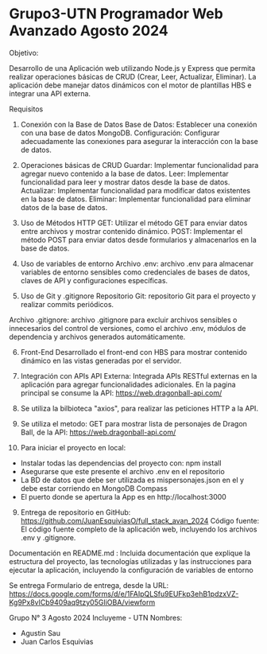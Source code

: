 # Grupo3-UTN Programador Web Avanzado Agosto 2024

Objetivo:

Desarrollo de una Aplicación web utilizando Node.js y Express que permita realizar operaciones básicas de CRUD (Crear, Leer, Actualizar, Eliminar). La aplicación debe manejar datos dinámicos con el motor de plantillas HBS e integrar una API externa.

Requisitos
1. Conexión con la Base de Datos
Base de Datos: Establecer una conexión con una base de datos MongoDB.
Configuración: Configurar adecuadamente las conexiones para asegurar la interacción con la base de datos.

2. Operaciones básicas de CRUD
Guardar: Implementar funcionalidad para agregar nuevo contenido a la base de datos.
Leer: Implementar funcionalidad para leer y mostrar datos desde la base de datos.
Actualizar: Implementar funcionalidad para modificar datos existentes en la base de datos.
Eliminar: Implementar funcionalidad para eliminar datos de la base de datos.

3. Uso de Métodos HTTP
GET: Utilizar el método GET para enviar datos entre archivos y mostrar contenido dinámico.
POST: Implementar el método POST para enviar datos desde formularios y almacenarlos en la base de datos.

4. Uso de variables de entorno
Archivo .env: archivo .env para almacenar variables de entorno sensibles como credenciales de bases de datos, claves de API y configuraciones específicas.

5. Uso de Git y .gitignore
Repositorio Git: repositorio Git para el proyecto y realizar commits periódicos.

Archivo .gitignore: archivo .gitignore para excluir archivos sensibles o innecesarios del control de versiones, como el archivo .env, módulos de dependencia y archivos generados automáticamente.

6. Front-End
Desarrollado el front-end con HBS para mostrar contenido dinámico en las vistas generadas por el servidor.

7. Integración con APIs
API Externa: Integrada APIs RESTful externas en la aplicación para agregar funcionalidades adicionales.
En la pagina principal se consume la API: https://web.dragonball-api.com/

8. Se utiliza la bilbioteca "axios", para realizar las peticiones HTTP a la API.

9. Se utiliza el metodo: GET para mostrar lista de personajes de Dragon Ball, de la API: https://web.dragonball-api.com/

8. Para iniciar el proyecto en local:
- Instalar todas las dependencias del proyecto con: npm install
- Asegurarse que este presente el archivo .env en el repositorio
- La BD de datos que debe ser utilizada es mispersonajes.json en el y debe estar corriendo en MongoDB Compass
- El puerto donde se apertura la App es en http://localhost:3000


9. Entrega de repositorio en GitHub: https://github.com/JuanEsquiviasO/full_stack_avan_2024
Código fuente: El código fuente completo de la aplicación web, incluyendo los archivos .env y .gitignore.

Documentación en README.md : Incluida documentación que explique la estructura del proyecto, las tecnologías utilizadas y las instrucciones para ejecutar la aplicación, incluyendo la configuración de variables de entorno

Se entrega Formulario de entrega, desde la URL: https://docs.google.com/forms/d/e/1FAIpQLSfu9EUFkp3ehB1pdzxVZ-Kg9Px8vICb9409aq9tzy05GIiOBA/viewform

Grupo N° 3 Agosto 2024 Incluyeme - UTN
Nombres:
- Agustin Sau
- Juan Carlos Esquivias



